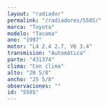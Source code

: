 ```yaml
---
layout: "radiador"
permalink: "/radiadores/5585/"
marca: "Toyota"
modelo: "Tacoma"
ano: "1997"
motor: "L4 2.4 2.7, V6 3.4"
transmision: "Automática"
parte: "431374"
clima: "Con clima"
alto: "20 5/8"
ancho: "25 5/8"
observaciones: ""
id: "5585"
---
```


